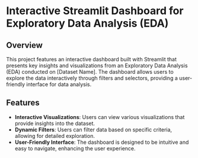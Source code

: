 # Interactive Streamlit Dashboard for Exploratory Data Analysis (EDA)

## Overview

This project features an interactive dashboard built with Streamlit that presents key insights and visualizations from an Exploratory Data Analysis (EDA) conducted on [Dataset Name]. The dashboard allows users to explore the data interactively through filters and selectors, providing a user-friendly interface for data analysis.

## Features

- **Interactive Visualizations**: Users can view various visualizations that provide insights into the dataset.
- **Dynamic Filters**: Users can filter data based on specific criteria, allowing for detailed exploration.
- **User-Friendly Interface**: The dashboard is designed to be intuitive and easy to navigate, enhancing the user experience.

